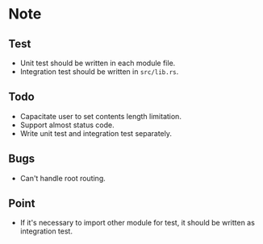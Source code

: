 # Note
## Test
- Unit test should be written in each module file.
- Integration test should be written in `src/lib.rs`.
## Todo
- Capacitate user to set contents length limitation.
- Support almost status code.
- Write unit test and integration test separately.
## Bugs
- Can't handle root routing.
## Point
- If it's necessary to import other module for test, it should be written as integration test.

